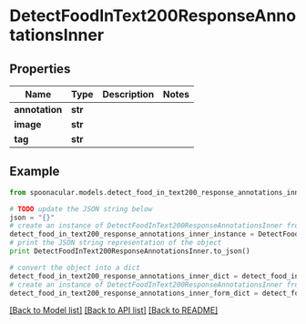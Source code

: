 # DetectFoodInText200ResponseAnnotationsInner


## Properties

Name | Type | Description | Notes
------------ | ------------- | ------------- | -------------
**annotation** | **str** |  | 
**image** | **str** |  | 
**tag** | **str** |  | 

## Example

```python
from spoonacular.models.detect_food_in_text200_response_annotations_inner import DetectFoodInText200ResponseAnnotationsInner

# TODO update the JSON string below
json = "{}"
# create an instance of DetectFoodInText200ResponseAnnotationsInner from a JSON string
detect_food_in_text200_response_annotations_inner_instance = DetectFoodInText200ResponseAnnotationsInner.from_json(json)
# print the JSON string representation of the object
print DetectFoodInText200ResponseAnnotationsInner.to_json()

# convert the object into a dict
detect_food_in_text200_response_annotations_inner_dict = detect_food_in_text200_response_annotations_inner_instance.to_dict()
# create an instance of DetectFoodInText200ResponseAnnotationsInner from a dict
detect_food_in_text200_response_annotations_inner_form_dict = detect_food_in_text200_response_annotations_inner.from_dict(detect_food_in_text200_response_annotations_inner_dict)
```
[[Back to Model list]](../README.md#documentation-for-models) [[Back to API list]](../README.md#documentation-for-api-endpoints) [[Back to README]](../README.md)



